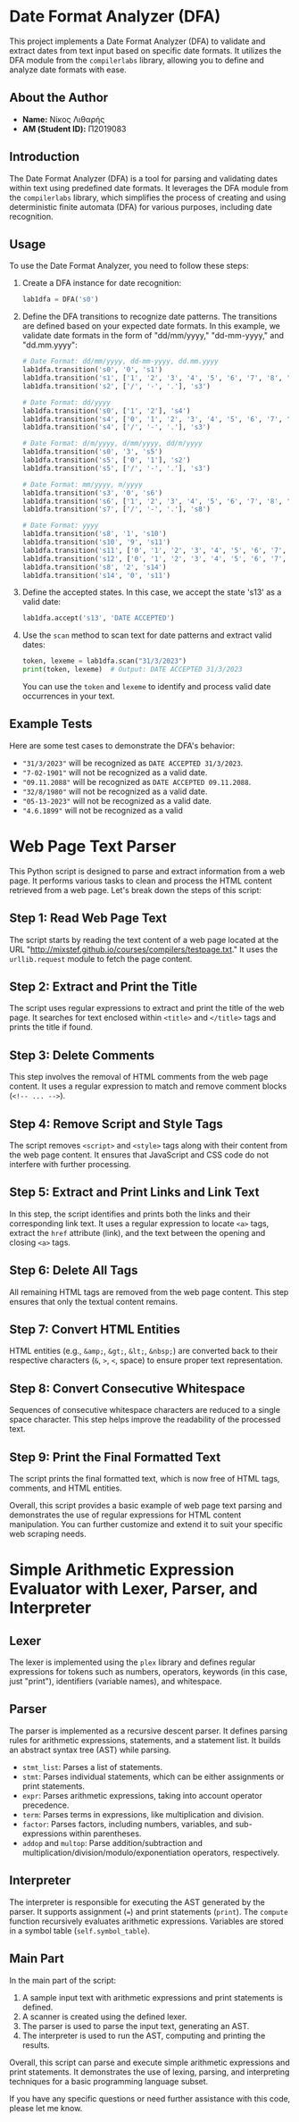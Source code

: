 # Date Format Analyzer (DFA)

This project implements a Date Format Analyzer (DFA) to validate and extract dates from text input based on specific date formats. It utilizes the DFA module from the `compilerlabs` library, allowing you to define and analyze date formats with ease.

## About the Author
- **Name:** Νίκος Λιθαρής
- **ΑΜ (Student ID):** Π2019083

## Introduction
The Date Format Analyzer (DFA) is a tool for parsing and validating dates within text using predefined date formats. It leverages the DFA module from the `compilerlabs` library, which simplifies the process of creating and using deterministic finite automata (DFA) for various purposes, including date recognition.

## Usage
To use the Date Format Analyzer, you need to follow these steps:

1. Create a DFA instance for date recognition:

   ```python
   lab1dfa = DFA('s0')
   ```

2. Define the DFA transitions to recognize date patterns. The transitions are defined based on your expected date formats. In this example, we validate date formats in the form of "dd/mm/yyyy," "dd-mm-yyyy," and "dd.mm.yyyy":

   ```python
   # Date Format: dd/mm/yyyy, dd-mm-yyyy, dd.mm.yyyy
   lab1dfa.transition('s0', '0', 's1')
   lab1dfa.transition('s1', ['1', '2', '3', '4', '5', '6', '7', '8', '9'], 's2')
   lab1dfa.transition('s2', ['/', '-', '.'], 's3')

   # Date Format: dd/yyyy
   lab1dfa.transition('s0', ['1', '2'], 's4')
   lab1dfa.transition('s4', ['0', '1', '2', '3', '4', '5', '6', '7', '8', '9'], 's2')
   lab1dfa.transition('s4', ['/', '-', '.'], 's3')

   # Date Format: d/m/yyyy, d/mm/yyyy, dd/m/yyyy
   lab1dfa.transition('s0', '3', 's5')
   lab1dfa.transition('s5', ['0', '1'], 's2')
   lab1dfa.transition('s5', ['/', '-', '.'], 's3')

   # Date Format: mm/yyyy, m/yyyy
   lab1dfa.transition('s3', '0', 's6')
   lab1dfa.transition('s6', ['1', '2', '3', '4', '5', '6', '7', '8', '9'], 's7')
   lab1dfa.transition('s7', ['/', '-', '.'], 's8')

   # Date Format: yyyy
   lab1dfa.transition('s8', '1', 's10')
   lab1dfa.transition('s10', '9', 's11')
   lab1dfa.transition('s11', ['0', '1', '2', '3', '4', '5', '6', '7', '8', '9'], 's12')
   lab1dfa.transition('s12', ['0', '1', '2', '3', '4', '5', '6', '7', '8', '9'], 's13')
   lab1dfa.transition('s8', '2', 's14')
   lab1dfa.transition('s14', '0', 's11')
   ```

3. Define the accepted states. In this case, we accept the state 's13' as a valid date:

   ```python
   lab1dfa.accept('s13', 'DATE ACCEPTED')
   ```

4. Use the `scan` method to scan text for date patterns and extract valid dates:

   ```python
   token, lexeme = lab1dfa.scan("31/3/2023")
   print(token, lexeme)  # Output: DATE ACCEPTED 31/3/2023
   ```

   You can use the `token` and `lexeme` to identify and process valid date occurrences in your text.

## Example Tests
Here are some test cases to demonstrate the DFA's behavior:

- `"31/3/2023"` will be recognized as `DATE ACCEPTED 31/3/2023`.
- `"7-02-1901"` will not be recognized as a valid date.
- `"09.11.2088"` will be recognized as `DATE ACCEPTED 09.11.2088`.
- `"32/8/1980"` will not be recognized as a valid date.
- `"05-13-2023"` will not be recognized as a valid date.
- `"4.6.1899"` will not be recognized as a valid


# Web Page Text Parser

This Python script is designed to parse and extract information from a web page. It performs various tasks to clean and process the HTML content retrieved from a web page. Let's break down the steps of this script:

## Step 1: Read Web Page Text
The script starts by reading the text content of a web page located at the URL "http://mixstef.github.io/courses/compilers/testpage.txt." It uses the `urllib.request` module to fetch the page content.

## Step 2: Extract and Print the Title
The script uses regular expressions to extract and print the title of the web page. It searches for text enclosed within `<title>` and `</title>` tags and prints the title if found.

## Step 3: Delete Comments
This step involves the removal of HTML comments from the web page content. It uses a regular expression to match and remove comment blocks (`<!-- ... -->`).

## Step 4: Remove Script and Style Tags
The script removes `<script>` and `<style>` tags along with their content from the web page content. It ensures that JavaScript and CSS code do not interfere with further processing.

## Step 5: Extract and Print Links and Link Text
In this step, the script identifies and prints both the links and their corresponding link text. It uses a regular expression to locate `<a>` tags, extract the `href` attribute (link), and the text between the opening and closing `<a>` tags.

## Step 6: Delete All Tags
All remaining HTML tags are removed from the web page content. This step ensures that only the textual content remains.

## Step 7: Convert HTML Entities
HTML entities (e.g., `&amp;`, `&gt;`, `&lt;`, `&nbsp;`) are converted back to their respective characters (`&`, `>`, `<`, space) to ensure proper text representation.

## Step 8: Convert Consecutive Whitespace
Sequences of consecutive whitespace characters are reduced to a single space character. This step helps improve the readability of the processed text.

## Step 9: Print the Final Formatted Text
The script prints the final formatted text, which is now free of HTML tags, comments, and HTML entities.

Overall, this script provides a basic example of web page text parsing and demonstrates the use of regular expressions for HTML content manipulation. You can further customize and extend it to suit your specific web scraping needs.


# Simple Arithmetic Expression Evaluator with Lexer, Parser, and Interpreter

## Lexer
The lexer is implemented using the `plex` library and defines regular expressions for tokens such as numbers, operators, keywords (in this case, just "print"), identifiers (variable names), and whitespace.

## Parser
The parser is implemented as a recursive descent parser. It defines parsing rules for arithmetic expressions, statements, and a statement list. It builds an abstract syntax tree (AST) while parsing.

- `stmt_list`: Parses a list of statements.
- `stmt`: Parses individual statements, which can be either assignments or print statements.
- `expr`: Parses arithmetic expressions, taking into account operator precedence.
- `term`: Parses terms in expressions, like multiplication and division.
- `factor`: Parses factors, including numbers, variables, and sub-expressions within parentheses.
- `addop` and `multop`: Parse addition/subtraction and multiplication/division/modulo/exponentiation operators, respectively.

## Interpreter
The interpreter is responsible for executing the AST generated by the parser. It supports assignment (`=`) and print statements (`print`). The `compute` function recursively evaluates arithmetic expressions. Variables are stored in a symbol table (`self.symbol_table`).

## Main Part
In the main part of the script:
1. A sample input text with arithmetic expressions and print statements is defined.
2. A scanner is created using the defined lexer.
3. The parser is used to parse the input text, generating an AST.
4. The interpreter is used to run the AST, computing and printing the results.

Overall, this script can parse and execute simple arithmetic expressions and print statements. It demonstrates the use of lexing, parsing, and interpreting techniques for a basic programming language subset.

If you have any specific questions or need further assistance with this code, please let me know.
